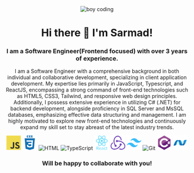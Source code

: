 <div id="header" align="center">
  <img
    src="https://camo.githubusercontent.com/7de37139d0b4c1ce40865e799b446c0e963a3dd8fb68d239707237c40604fa3d/68747470733a2f2f63646e2e6472696262626c652e636f6d2f75736572732f3733303730332f73637265656e73686f74732f363538313234332f6176656e746f2e676966"
    alt="boy coding"
    width="200"
  />
  <h1>Hi there 👋 I'm Sarmad!</h1>
  <h3>I am a Software Engineer(Frontend focused) with over 3 years of experience.</h3>
</div>
<div id="main" align="center">
  <p>
   I am a Software Engineer with a comprehensive background in both individual and collaborative development, specializing in client application development. My expertise lies primarily in JavaScript, Typescript, and ReactJS, encompassing a strong command of front-end technologies such as HTML5, CSS3, Tailwind, and responsive web design principles. Additionally, I possess extensive experience in utilizing C# (.NET) for backend development, alongside proficiency in SQL Server and MsSQL databases, emphasizing effective data structuring and management. I am highly motivated to explore new front-end technologies and continuously expand my skill set to stay abreast of the latest industry trends.
  </p>
  <div>
    <img
      src="https://github.com/devicons/devicon/blob/master/icons/javascript/javascript-original.svg"
      title="JavaScript"
      alt="JavaScript"
      width="40"
      height="40"
    />
    <img
      src="https://github.com/devicons/devicon/blob/master/icons/css3/css3-plain-wordmark.svg"
      title="CSS3"
      alt="CSS"
      width="40"
      height="40"
    />
    <img
      src="https://cdn.jsdelivr.net/gh/devicons/devicon@latest/icons/html5/html5-plain-wordmark.svg"
      title="HTML5"
      alt="HTML"
      width="40"
      height="40"
    />
    <img
      src="https://cdn.jsdelivr.net/gh/devicons/devicon@latest/icons/typescript/typescript-original.svg"
      title="TypeScript"
      alt="TypeScript"
      width="40"
      height="40"
    />
    <img
      src="https://github.com/devicons/devicon/blob/master/icons/react/react-original-wordmark.svg"
      title="React"
      alt="React"
      width="40"
      height="40"
    />
    <img
      src="https://github.com/devicons/devicon/blob/master/icons/redux/redux-original.svg"
      title="Redux"
      alt="Redux"
      width="40"
      height="40"
    />
     <img
      src="https://github.com/devicons/devicon/blob/master/icons/tailwindcss/tailwindcss-original.svg"
      title="tailwind"
      alt="tailwind"
      width="40"
      height="40"
    />
    <img
      src="https://cdn.jsdelivr.net/gh/devicons/devicon@latest/icons/git/git-original.svg"
      title="Git"
      alt="Git"
      width="40"
      height="40"
    />
<img
      src="https://github.com/devicons/devicon/blob/master/icons/csharp/csharp-original.svg"
      title="CSharp"
      alt="CSharp"
      width="40"
      height="40"
    />
<img
      src="https://github.com/devicons/devicon/blob/master/icons/dot-net/dot-net-original.svg"
      title="dot-net"
      alt="dot-net"
      width="40"
      height="40"
    />
  </div>
  <h3>Will be happy to collaborate with you!</h3>
</div>
